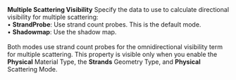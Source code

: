 <tr>
<td><strong>Multiple Scattering Visibility</strong></td>
<td>Specify the data to use to calculate directional visibility for multiple scattering:
<br/>&#8226; <strong>StrandProbe</strong>: Use strand count probes. This is the default mode.
<br/>&#8226; <strong>Shadowmap</strong>: Use the shadow map.
<br/><br/>Both modes use strand count probes for the omnidirectional visibility term for multiple scattering. This property is visible only when you enable the <strong>Physical</strong> Material Type, the <strong>Strands</strong> Geometry Type, and <strong>Physical</strong> Scattering Mode.
</td>

</tr>
